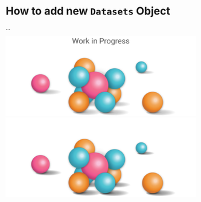 # How to add new `Datasets` Object

...

![Coming Soon](../../assets/img/coming_soon_light.png#only-light)
![Coming Soon](../../assets/img/coming_soon_dark.png#only-dark)
